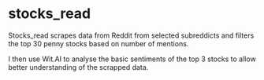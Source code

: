 # stocks_read


Stocks_read scrapes data from Reddit from selected subreddicts and filters the top 30 penny stocks based on number of mentions. 

I then use Wit.AI to analyse the basic sentiments of the top 3 stocks to allow better understanding of the scrapped data. 
